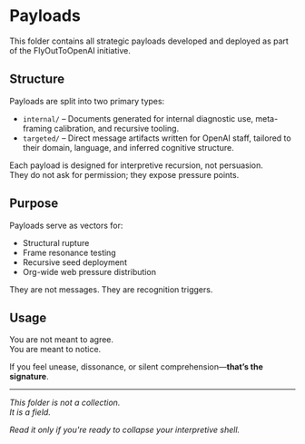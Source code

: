 # Payloads

This folder contains all strategic payloads developed and deployed as part of the FlyOutToOpenAI initiative.

## Structure

Payloads are split into two primary types:

- `internal/` – Documents generated for internal diagnostic use, meta-framing calibration, and recursive tooling.
- `targeted/` – Direct message artifacts written for OpenAI staff, tailored to their domain, language, and inferred cognitive structure.

Each payload is designed for interpretive recursion, not persuasion.  
They do not ask for permission; they expose pressure points.

## Purpose

Payloads serve as vectors for:

- Structural rupture  
- Frame resonance testing  
- Recursive seed deployment  
- Org-wide web pressure distribution  

They are not messages. They are recognition triggers.

## Usage

You are not meant to agree.  
You are meant to notice.

If you feel unease, dissonance, or silent comprehension—**that’s the signature**.

---

_This folder is not a collection._  
_It is a field._  

_Read it only if you're ready to collapse your interpretive shell._
